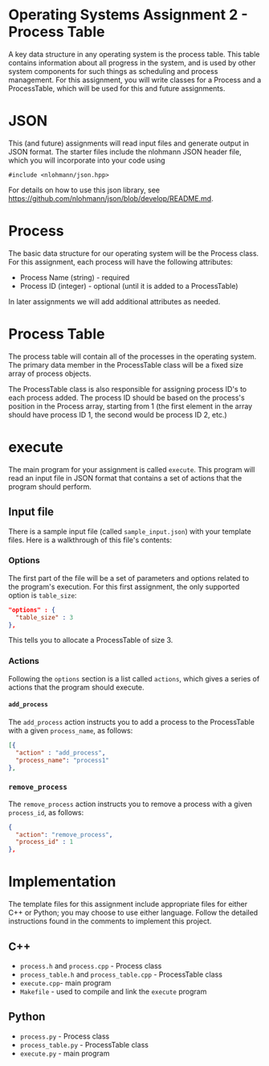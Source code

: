 # Operating Systems Assignment 2 - Process Table
A key data structure in any operating system is the process table. This table contains information about all progress in the system, and is used by other system components for such things as scheduling and process management. For this assignment, you will write classes for a Process and a ProcessTable, which will be used for this and future assignments.
# JSON
This (and future) assignments will read input files and generate output in JSON format. The starter files include the nlohmann JSON header file, which you will incorporate into your code using
```
#include <nlohmann/json.hpp>
```
For details on how to use this json library, see https://github.com/nlohmann/json/blob/develop/README.md. 
# Process
The basic data structure for our operating system will be the Process class. For this assignment, each process will have the following attributes:
* Process Name (string) - required
* Process ID (integer) - optional (until it is added to a ProcessTable)

In later assignments we will add additional attributes as needed.

# Process Table
The process table will contain all of the processes in the operating system. The primary data member in the ProcessTable class will be a fixed size array of process objects.

The ProcessTable class is also responsible for assigning process ID's to each process added. The process ID should be based on the process's position in the Process array, starting from 1 (the first element in the array should have process ID 1, the second would be process ID 2, etc.)

# execute
The main program for your assignment is called `execute`. This program will read an input file in JSON format that contains a set of actions that the program should perform. 

## Input file
There is a sample input file (called `sample_input.json`) with your template files. Here is a walkthrough of this file's contents:

### Options
The first part of the file will be a set of parameters and options related to the program's execution. For this first assignment, the only supported option is `table_size`:
```json
"options" : {
  "table_size" : 3
}, 
```
This tells you to allocate a ProcessTable of size 3.

### Actions
Following the `options` section is a list called `actions`, which gives a series of actions that the program should execute.

#### `add_process`
The `add_process` action instructs you to add a process to the ProcessTable with a given `process_name`, as follows:
```json
[{
  "action" : "add_process",
  "process_name": "process1"
},
```
### `remove_process`
The `remove_process` action instructs you to remove a process with a given `process_id`, as follows:
```json
{
  "action": "remove_process",
  "process_id" : 1
},
```
# Implementation
The template files for this assignment include appropriate files for either C++ or Python; you may choose to use either language. Follow the detailed instructions found in the comments to implement this project.
## C++
* `process.h` and `process.cpp` - Process class
* `process_table.h` and `process_table.cpp` - ProcessTable class
* `execute.cpp`- main program
* `Makefile` - used to compile and link the `execute` program
## Python
* `process.py` - Process class
* `process_table.py` - ProcessTable class
* `execute.py` - main program